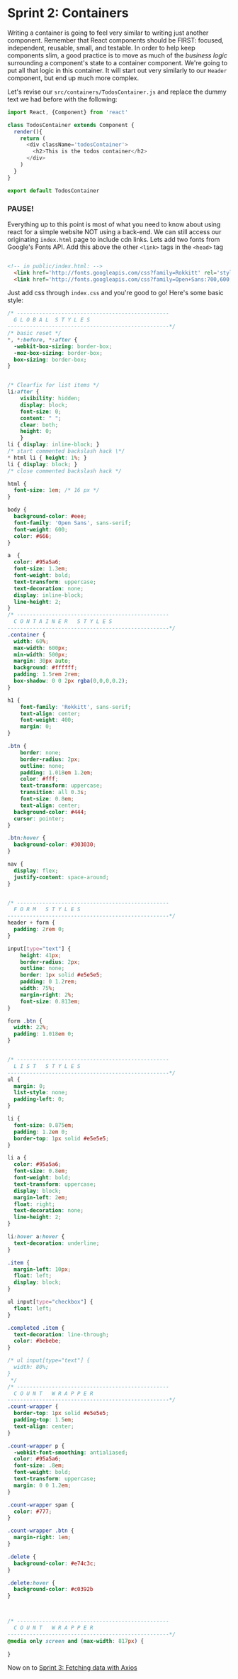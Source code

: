 # Sprint 2: Containers

Writing a container is going to feel very similar to writing just another component. Remember that React components should be FIRST: focused, independent, reusable, small, and testable. In order to help keep components slim, a good practice is to move as much of the *business logic* surrounding a component's state to a container component. We're going to put all that logic in this container. It will start out very similarly to our `Header` component, but end up much more complex.

Let's revise our `src/containers/TodosContainer.js` and replace the dummy text we had before with the following:

```js
import React, {Component} from 'react'

class TodosContainer extends Component {
  render(){
    return (
      <div className='todosContainer'>
        <h2>This is the todos container</h2>
      </div>
    )
  }
}

export default TodosContainer
```

### PAUSE!

Everything up to this point is most of what you need to know about using react for a simple website NOT using a back-end.  We can still access our originating `index.html` page to include cdn links.  Lets add two fonts from Google's Fonts API. Add this above the other `<link>` tags in the `<head>` tag

```html

<!-- in public/index.html: -->
  <link href='http://fonts.googleapis.com/css?family=Rokkitt' rel='stylesheet' type='text/css'>
  <link href='http://fonts.googleapis.com/css?family=Open+Sans:700,600,400' rel='stylesheet' type='text/css'>
```


Just add css through `index.css` and you're good to go! Here's some basic style:

```css
/* ------------------------------------------------
  G L O B A L  S T Y L E S
---------------------------------------------------*/
/* basic reset */
*, *:before, *:after {
  -webkit-box-sizing: border-box;
  -moz-box-sizing: border-box;
  box-sizing: border-box;
}


/* Clearfix for list items */
li:after {
    visibility: hidden;
    display: block;
    font-size: 0;
    content: " ";
    clear: both;
    height: 0;
    }
li { display: inline-block; }
/* start commented backslash hack \*/
* html li { height: 1%; }
li { display: block; }
/* close commented backslash hack */

html {
  font-size: 1em; /* 16 px */
}

body {
  background-color: #eee;
  font-family: 'Open Sans', sans-serif;
  font-weight: 600;
  color: #666;
}

a  {
  color: #95a5a6;
  font-size: 1.3em;
  font-weight: bold;
  text-transform: uppercase;
  text-decoration: none;
  display: inline-block;
  line-height: 2;
}
/* ------------------------------------------------
  C O N T A I N E R   S T Y L E S
---------------------------------------------------*/
.container {
  width: 60%;
  max-width: 600px;
  min-width: 500px;
  margin: 30px auto;
  background: #ffffff;
  padding: 1.5rem 2rem;
  box-shadow: 0 0 2px rgba(0,0,0,0.2);
}

h1 {
    font-family: 'Rokkitt', sans-serif;
    text-align: center;
    font-weight: 400;
    margin: 0;
}

.btn {
    border: none;
    border-radius: 2px;
    outline: none;
    padding: 1.018em 1.2em;
    color: #fff;
    text-transform: uppercase;
    transition: all 0.3s;
    font-size: 0.8em;
    text-align: center;
  background-color: #444;
  cursor: pointer;
}

.btn:hover {
  background-color: #303030;
}

nav {
  display: flex;
  justify-content: space-around;
}


/* ------------------------------------------------
  F O R M   S T Y L E S
---------------------------------------------------*/
header + form {
  padding: 2rem 0;
}

input[type="text"] {
    height: 41px;
    border-radius: 2px;
    outline: none;
    border: 1px solid #e5e5e5;
    padding: 0 1.2rem;
    width: 75%;
    margin-right: 2%;
    font-size: 0.813em;
}

form .btn {
  width: 22%;
  padding: 1.018em 0;
}


/* ------------------------------------------------
  L I S T   S T Y L E S
---------------------------------------------------*/
ul {
  margin: 0;
  list-style: none;
  padding-left: 0;
}

li {
  font-size: 0.875em;
  padding: 1.2em 0;
  border-top: 1px solid #e5e5e5;
}

li a {
  color: #95a5a6;
  font-size: 0.8em;
  font-weight: bold;
  text-transform: uppercase;
  display: block;
  margin-left: 2em;
  float: right;
  text-decoration: none;
  line-height: 2;
}

li:hover a:hover {
  text-decoration: underline;
}

.item {
  margin-left: 10px;
  float: left;
  display: block;
}

ul input[type="checkbox"] {
  float: left;
}

.completed .item {
  text-decoration: line-through;
  color: #bebebe;
}

/* ul input[type="text"] {
  width: 80%;
}
 */
/* ------------------------------------------------
  C O U N T   W R A P P E R
---------------------------------------------------*/
.count-wrapper {
  border-top: 1px solid #e5e5e5;
  padding-top: 1.5em;
  text-align: center;
}

.count-wrapper p {
  -webkit-font-smoothing: antialiased;
  color: #95a5a6;
  font-size: .8em;
  font-weight: bold;
  text-transform: uppercase;
  margin: 0 0 1.2em;
}

.count-wrapper span {
  color: #777;
}

.count-wrapper .btn {
  margin-right: 1em;
}

.delete {
  background-color: #e74c3c;
}

.delete:hover {
  background-color: #c0392b
}



/* ------------------------------------------------
  C O U N T   W R A P P E R
---------------------------------------------------*/
@media only screen and (max-width: 817px) {
  
}
```


Now on to [Sprint 3: Fetching data with Axios](sprints/Sprint3.md)
